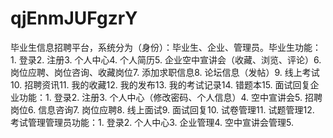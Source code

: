 # qjEnmJUFgzrY
毕业生信息招聘平台，系统分为（身份）：毕业生、企业、管理员。毕业生功能：1. 登录2. 注册3. 个人中心4. 个人简历5. 企业空中宣讲会（收藏、浏览、评论）6. 岗位应聘、岗位咨询、收藏岗位7. 添加求职信息8. 论坛信息（发帖）9. 线上考试10. 招聘资讯11. 我的收藏12. 我的发布13. 我的考试记录14. 错题本15. 面试回复企业功能：1. 登录2. 注册3. 个人中心（修改密码、个人信息）4. 空中宣讲会5. 招聘岗位6. 信息咨询7. 岗位应聘8. 线上面试9. 面试回复10. 试卷管理11. 试题管理12. 考试管理管理员功能：1. 登录2. 个人中心3. 企业管理4. 空中宣讲会管理5.
